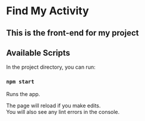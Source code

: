 # Find My Activity

## This is the front-end for my project 

## Available Scripts

In the project directory, you can run:

### `npm start`

Runs the app.

The page will reload if you make edits.<br />
You will also see any lint errors in the console.
